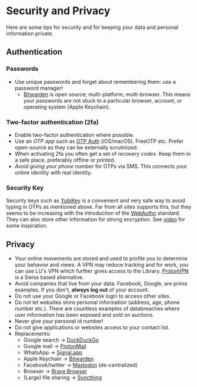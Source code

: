 # Security and Privacy

Here are some tips for security and for keeping your data and personal information private.

## Authentication

### Passwords

- Use unique passwords and forget about remembering them: use a password manager!
  - [Bitwarden](https://bitwarden.com/) is open source; multi-platform; multi-browser. This means your passwords are not stuck
    to a particular browser, account, or operating system (Apple Keychain).
    
### Two-factor authentication (2fa)

- Enable two-factor authentication where possible.
- Use an _OTP app_ such as [OTP Auth](https://cooperrs.de/otpauth.html) (iOS/macOS), FreeOTP etc. Prefer open-source as they can be externally scrutinized.
- When activating 2fa you often get a set of _recovery codes_. Keep them in a safe place, preferably offline or printed.
- _Avoid giving your phone number_ for OTPs via SMS. This connects your online identity with real identity.


### Security Key

Security keys such as [YubiKey](www.yubico.com) is a convenient and very safe way to avoid typing in OTPs as mentioned above.
Far from all sites supports this, but they seems to be increasing with the introduction of the [WebAuthn](https://en.wikipedia.org/wiki/WebAuthn)
standard. They can also store other information for strong encryption. See [video](https://www.youtube.com/watch?v=aAr41uSC4vs) for some inspiration.

## Privacy

- Your online movements are stored and used to profile you to determine your behavior and views. A VPN may reduce tracking and
  for work, you can use LU's VPN which further gives access to the Library.
  [ProtonVPN](https://protonvpn.com) is a Swiss based alternative.
- Avoid companies that live from your data: Facebook, Google, are prime examples. If you don't, **always log out** of your account.
- Do not use your Google or Facebook login to access other sites.
- Do not let websites store personal information (address, age, phone number etc.). There are countless examples of databreaches where user information
  has been exposed and sold on auctions.
- Never give your personal id number!
- Do not give applications or websites access to your contact list.
- Replacements:
  - Google search → [DuckDuckGo](https://duckduckgo.com)
  - Google mail → [ProtonMail](https://protonmail.com)
  - WhatsApp → [Signal.app](https://signal.org)
  - Apple Keychain → [Bitwarden](https://bitwarden.com/)
  - Facebook/twitter → [Mastodon](https://joinmastodon.org/) (de-centralized)
  - Browser → [Brave Browser](https://brave.com/)
  - (Large) file sharing → [Syncthing](https://syncthing.net/)
